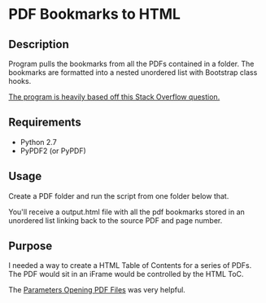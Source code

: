 # PDF Bookmarks to HTML

## Description
Program pulls the bookmarks from all the PDFs contained in a folder.  The bookmarks are formatted into a nested unordered list with Bootstrap class hooks.

[The program is heavily based off this Stack Overflow question.](http://stackoverflow.com/questions/7602639/pypdf-merge-and-write-issue)

## Requirements
* Python 2.7
* PyPDF2 (or PyPDF)

## Usage
Create a PDF folder and run the script from one folder below that.

You'll receive a output.html file with all the pdf bookmarks stored in an unordered list linking back to the source PDF and page number.

## Purpose
I needed a way to create a HTML Table of Contents for a series of PDFs.
The PDF would sit in an iFrame would be controlled by the HTML ToC.

The [Parameters Opening PDF Files](http://www.adobe.com/content/dam/Adobe/en/devnet/acrobat/pdfs/pdf_open_parameters.pdf) was very helpful.



